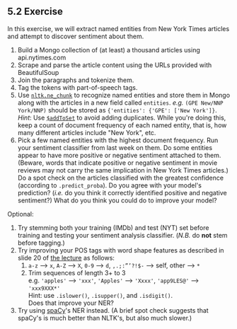 5.2 Exercise
---------------------

In this exercise, we will extract named entities from New York Times articles and attempt to discover sentiment about them.
1. Build a Mongo collection of (at least) a thousand articles using api.nytimes.com
2. Scrape and parse the article content using the URLs provided with BeautifulSoup
3. Join the paragraphs and tokenize them.
4. Tag the tokens with part-of-speech tags.
5. Use [`nltk.ne_chunk`](http://www.nltk.org/api/nltk.chunk.html#nltk.chunk.ne_chunk) to recognize named entities and store them in Mongo along with the articles in a new field called `entities`. *e.g.* `(GPE New/NNP York/NNP)` should be stored as `{'entities': {'GPE': ['New York']}`. *Hint*: Use [`$addToSet`](http://docs.mongodb.org/manual/reference/operator/update/addToSet/) to avoid adding duplicates. While you're doing this, keep a count of document frequency of each named entity, that is, how many different articles include "New York", etc.
6. Pick a few named entities with the highest document frequency. Run your sentiment classifier from last week on them. Do some entities appear to have more positive or negative sentiment attached to them. (Beware, words that indicate positive or negative sentiment in movie reviews may not carry the same implication in New York Times articles.) Do a spot check on the articles classified with the greatest confidence (according to `.predict_proba`). Do you agree with your model's prediction? (*i.e.* do you think it correctly identified positive and negative sentiment?) What do you think you could do to improve your model?


Optional:
1. Try stemming both your training (IMDb) and test (NYT) set before training and testing your sentiment analysis classifier. (*N.B.* do **not** stem before tagging.)
2. Try improving your POS tags with word shape features as described in slide 20 of [the lecture](http://spark-public.s3.amazonaws.com/nlp/slides/Information_Extraction_and_Named_Entity_Recognition_v2.pdf) as follows:
    1. `a-z` –> `x`, `A-Z` –> `X`, `0-9` –> `d`, `,.;:”’?!$-` –> self, other –> `*`
    2. Trim sequences of length 3+ to 3  
    e.g. `'apples'` –> `'xxx'`, `'Apples'` –> `'Xxxx'`, `'app9LES@'` –> `'xxx9XXX*'`  
    Hint: use `.islower()`, `.isupper()`, and `.isdigit()`.  
    Does that improve your NER?
3. Try using [spaCy](https://honnibal.github.io/spaCy/)'s NER instead. (A brief spot check suggests that spaCy's is much better than NLTK's, but also much slower.)